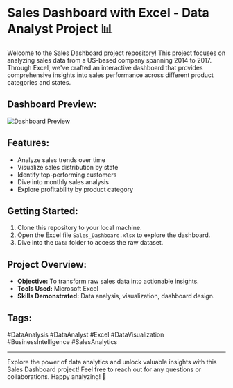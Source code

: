 # Sales Dashboard with Excel - Data Analyst Project 📊

Welcome to the Sales Dashboard project repository! This project focuses on analyzing sales data from a US-based company spanning 2014 to 2017. Through Excel, we've crafted an interactive dashboard that provides comprehensive insights into sales performance across different product categories and states.

## Dashboard Preview:
![Dashboard Preview](https://github.com/minhaj-313/Sales-Dashboard-Using-Excel---Data-Analyst-Project/blob/main/Sales%20Dashboard%20-%20Excel.png?raw=true)


## Features:
- Analyze sales trends over time
- Visualize sales distribution by state
- Identify top-performing customers
- Dive into monthly sales analysis
- Explore profitability by product category

## Getting Started:
1. Clone this repository to your local machine.
2. Open the Excel file `Sales_Dashboard.xlsx` to explore the dashboard.
3. Dive into the `Data` folder to access the raw dataset.

## Project Overview:
- **Objective:** To transform raw sales data into actionable insights.
- **Tools Used:** Microsoft Excel
- **Skills Demonstrated:** Data analysis, visualization, dashboard design.

## Tags:
#DataAnalysis #DataAnalyst #Excel #DataVisualization #BusinessIntelligence #SalesAnalytics

---

Explore the power of data analytics and unlock valuable insights with this Sales Dashboard project! Feel free to reach out for any questions or collaborations. Happy analyzing! 🚀
